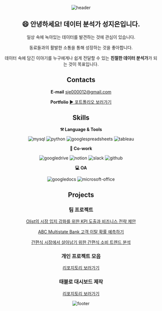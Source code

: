 <div align="center">
  
![header](https://capsule-render.vercel.app/api?type=waving&color=auto&height=200&section=header&text=Jieun's%20GitHub&fontSize=60)

  
## 😄 안녕하세요! 데이터 분석가 성지은입니다.
 일상 속에 녹아있는 데이터를 발견하는 것에 관심이 있습니다.

 동료들과의 활발한 소통을 통해 성장하는 것을 좋아합니다.

 데이터 속에 담긴 이야기를 누구에게나 쉽게 전달할 수 있는 **친절한 데이터 분석가**가 되는 것이 목표입니다. 

## Contacts
**E-mail** sje000012@gmail.com

**Portfolio** [▶ 포트폴리오 보러가기](https://t.ly/690An "누르면 노션 포트폴리오로 이동합니다") 


## Skills
**⚒️ Language & Tools**

![mysql](https://img.shields.io/badge/MySQL-4479A1?style=for-the-badge&logo=mysql&logoColor=white)
![python](https://img.shields.io/badge/Python-3776AB?style=for-the-badge&logo=python&logoColor=white)
![googlespreadsheets](https://img.shields.io/badge/googlespreadsheets-34A853?style=for-the-badge&logo=googlespreadsheets&logoColor=white)
![tableau](https://img.shields.io/badge/Tableau-E97627?style=for-the-badge&logo=Tableau&logoColor=white)


**🤲 Co-work**

![googledrive](https://img.shields.io/badge/GoogleDrive-4285F4?style=for-the-badge&logo=googledrive&logoColor=white)
![notion](https://img.shields.io/badge/Notion-000000?style=for-the-badge&logo=notion&logoColor=white)
![slack](https://img.shields.io/badge/Slack-4A154B?style=for-the-badge&logo=slack&logoColor=white)
![github](https://img.shields.io/badge/GitHub-181717?style=for-the-badge&logo=github&logoColor=white)


**💻 OA**

![googledocs](https://img.shields.io/badge/googledocs-4285F4?style=for-the-badge&logo=googledocs&logoColor=white)
![microsoft-office](https://img.shields.io/badge/Microsoft_Office-D83B01?style=for-the-badge&logo=microsoft-office&logoColor=white)




## Projects
### 팀 프로젝트
 [Olist의 시장 입지 강화를 위한 KPI 도출과 비즈니스 전략 제안](https://github.com/Seong-jieun/olist_ecommerce_analysis)

 [ABC Multistate Bank 고객 이탈 확률 예측하기](https://github.com/Seong-jieun/bankchurn_analysis)
 
 [간편식 시장에서 살아남기 위한 간편식 소비 트렌드 분석](https://github.com/Seong-jieun/hmr_trend_analysis)


### 개인 프로젝트 모음
[리포지토리 보러가기](https://github.com/Seong-jieun/Personal_Project "누르면 리포지토리로 이동합니다")

  
### 태블로 대시보드 제작
[리포지토리 보러가기](https://github.com/Seong-jieun/Tableau_Dashboard "누르면 리포지토리로 이동합니다")


![footer](https://capsule-render.vercel.app/api?type=waving&color=auto&height=100&section=footer)

</div>
